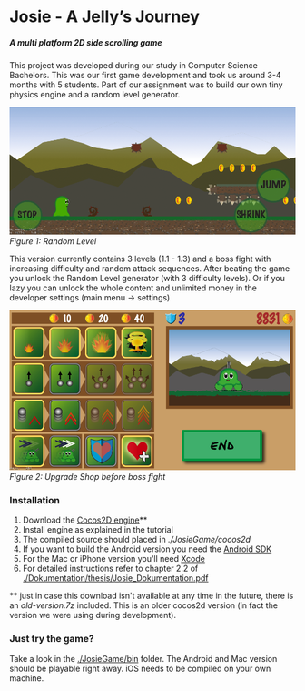 # Josie - A Jelly’s Journey
##### A multi platform 2D side scrolling game

This project was developed during our study in Computer Science Bachelors. This was our first game development and took us around 3-4 months with 5 students. Part of our assignment was to build our own tiny physics engine and a random level generator.

![Random Level](https://github.com/relikd/josie/raw/master/Dokumentation/thesis/resources/randomdiff3.png)
*Figure 1: Random Level*

This version currently contains 3 levels (1.1 - 1.3) and a boss fight with increasing difficulty and random attack sequences. After beating the game you unlock the Random Level generator (with 3 difficulty levels). Or if you lazy you can unlock the whole content and unlimited money in the developer settings (main menu -> settings)

![Upgrade Shop](https://github.com/relikd/josie/raw/master/Dokumentation/thesis/resources/shop.png)
*Figure 2: Upgrade Shop before boss fight*


### Installation

1. Download the [Cocos2D engine][1]**
2. Install engine as explained in the tutorial
3. The compiled source should placed in *./JosieGame/cocos2d*
4. If you want to build the Android version you need the [Android SDK][2]
5. For the Mac or iPhone version you'll need [Xcode][3]
6. For detailed instructions refer to chapter 2.2 of [./Dokumentation/thesis/Josie_Dokumentation.pdf][4]

** just in case this download isn't available at any time in the future, there is an *old-version.7z* included. This is an older cocos2d version (in fact the version we were using during development).


### Just try the game?

Take a look in the [./JosieGame/bin][5] folder. The Android and Mac version should be playable right away. iOS needs to be compiled on your own machine.



[1]: http://www.cocos2d-x.org/download
[2]: https://developer.android.com/studio/index.html
[3]: https://developer.apple.com/xcode/
[4]: https://github.com/relikd/josie/raw/master/Dokumentation/thesis/Josie_Dokumentation.pdf
[5]: https://github.com/relikd/josie/tree/master/JosieGame/bin/